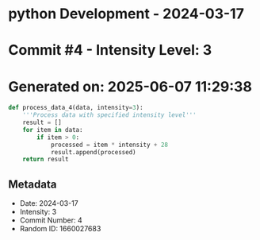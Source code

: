 ﻿# python Development - 2024-03-17
# Commit #4 - Intensity Level: 3
# Generated on: 2025-06-07 11:29:38
```python
def process_data_4(data, intensity=3):
    '''Process data with specified intensity level'''
    result = []
    for item in data:
        if item > 0:
            processed = item * intensity + 28
            result.append(processed)
    return result
```
## Metadata
- Date: 2024-03-17
- Intensity: 3
- Commit Number: 4
- Random ID: 1660027683
